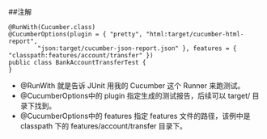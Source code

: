 
##注解

	@RunWith(Cucumber.class)
	@CucumberOptions(plugin = { "pretty", "html:target/cucumber-html-report",
			"json:target/cucumber-json-report.json" }, features = { "classpath:features/account/transfer" })
	public class BankAccountTransferTest {
	}


* @RunWith 就是告诉 JUnit 用我的 Cucumber 这个 Runner 来跑测试。
* @CucumberOptions中的 plugin 指定生成的测试报告，后续可以 target/ 目录下找到。
* @CucumberOptions中的 features 指定 features 文件的路径，该例中是 classpath 下的 features/account/transfer 目录下。

